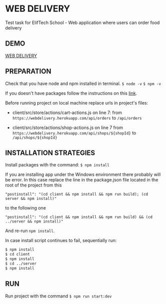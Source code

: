 # WEB DELIVERY

Test task for ElifTech School - Web application where users can order food delivery

## DEMO

[WEB DELIVERY](https://develop--cute-profiterole-3e722e.netlify.app/)

## PREPARATION

Check that you have node and npm installed in terminal.
`$ node -v`
`$ npm -v`

If you doesn't have packages follow the instructions on this [link](https://nodejs.org/en/download/package-manager/).

Before running project on local machine replace urls in project's files:

- client/src/store/actions/cart-actions.js on line 7:
    from
    `https://webdelivery.herokuapp.com/api/orders`
    to
    `/api/orders`

- client/src/store/actions/shop-actions.js on line 7
    from 
    `https://webdelivery.herokuapp.com/api/shops/${shopId}`
    to 
    `/api/shops/${shopId}`
## INSTALLATION STRATEGIES

Install packages with the command:
`$ npm install`

If you are installing app under the Windows environment there probably will be error. In this case replace the line in the package.json file located in the root of the project from this

`"postinstall": "(cd client && npm install && npm run build); (cd server && npm install)"`

to the following one

`"postinstall": "(cd client && npm install && npm run build) && (cd ../server && npm install)"`

And re-run <code>npm install</code>.

In case install script continues to fail, sequentially run:

```sh
$ npm install
$ cd client
$ npm install
$ cd ../server
$ npm install
```

## RUN

Run project with the command
`$ npm run start:dev`